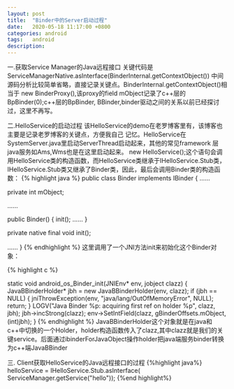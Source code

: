 ```yaml
---
layout: post
title:  "Binder中的Server启动过程"
date:   2020-05-18 11:17:00 +0800
categories: android
tags:   android
description:
---
```


一.获取Service Manager的Java远程接口
关键代码是ServiceManagerNative.asInterface(BinderInternal.getContextObject())
中间源码分析比较简单省略，直接记录关键点。BinderInternal.getContextObject()相当于
new BinderProxy(),该proxy的field mObject记录了c++层的BpBinder(0);c++层的BpBinder,
BBinder,binder驱动之间的关系以前已经探讨过，这里不再写。

二.HelloService的启动过程
该HelloService的demo在老罗博客里有，该博客也主要是记录老罗博客的关键点，方便我自己
记忆。HelloService在SystemServer.java里启动ServerThread启动起来，其他的常见framework
层java服务如Ams,Wms也是在这里启动起来。
new HelloService();这个语句会调用HelloService类的构造函数，而HelloService类继承于IHelloService.Stub类，IHelloService.Stub类又继承了Binder类，因此，最后会调用Binder类的构造函数：
{% highlight java %}
public class Binder implements IBinder {
......

private int mObject;

......


public Binder() {
  init();
  ......
}


private native final void init();


......
}
{% endhighlight %}
这里调用了一个JNI方法init来初始化这个Binder对象：

{% highlight c %}

static void android_os_Binder_init(JNIEnv* env, jobject clazz)
{
    JavaBBinderHolder* jbh = new JavaBBinderHolder(env, clazz);
    if (jbh == NULL) {
        jniThrowException(env, "java/lang/OutOfMemoryError", NULL);
        return;
    }
    LOGV("Java Binder %p: acquiring first ref on holder %p", clazz, jbh);
    jbh->incStrong(clazz);
    env->SetIntField(clazz, gBinderOffsets.mObject, (int)jbh);
}
{% endhighlight %}
JavaBBinderHolder这个对象就是在java和c++中切换的一个Holder，holder构造函数传入了clazz,其中clazz就是我们的关键service。后面通过ibinderForJavaObject操作holder把java端服务binder转换为c++端JavaBBinder

 三. Client获取HelloService的Java远程接口的过程
 {%highlight java%}
helloService = IHelloService.Stub.asInterface(  
         ServiceManager.getService("hello"));
{%end highlight%}
